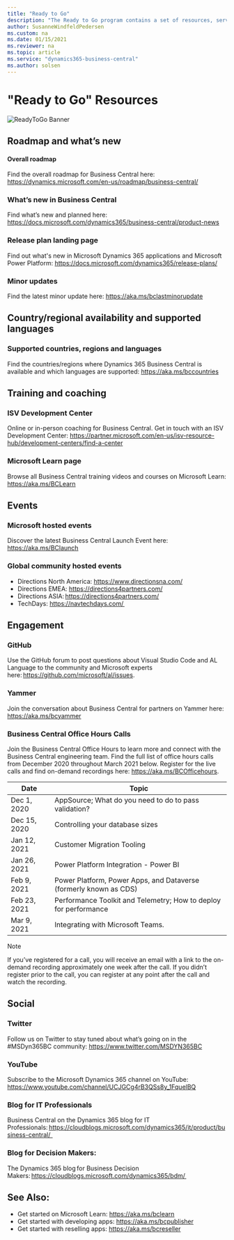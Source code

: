 ```yaml
---
title: "Ready to Go"
description: "The Ready to Go program contains a set of resources, services and tools to support Microsoft Dynamics 365 Business Central."
author: SusanneWindfeldPedersen
ms.custom: na
ms.date: 01/15/2021
ms.reviewer: na
ms.topic: article
ms.service: "dynamics365-business-central"
ms.author: solsen
---
```


# "Ready to Go" Resources

![ReadyToGo Banner](../media/readytogo-banner.png)

## Roadmap and what’s new 

#### Overall roadmap  
Find the overall roadmap for Business Central here: https://dynamics.microsoft.com/en-us/roadmap/business-central/ 

### What’s new in Business Central  
Find what’s new and planned here: https://docs.microsoft.com/dynamics365/business-central/product-news 

### Release plan landing page  
Find out what's new in Microsoft Dynamics 365 applications and Microsoft Power Platform: https://docs.microsoft.com/dynamics365/release-plans/ 

### Minor updates  
Find the latest minor update here: https://aka.ms/bclastminorupdate 


## Country/regional availability and supported languages 
### Supported countries, regions and languages  
Find the countries/regions where Dynamics 365 Business Central is available and which languages are supported: https://aka.ms/bccountries

## Training and coaching 
### ISV Development Center  
Online or in-person coaching for Business Central. Get in touch with an ISV Development Center: https://partner.microsoft.com/en-us/isv-resource-hub/development-centers/find-a-center  

### Microsoft Learn page 

Browse all Business Central training videos and courses on Microsoft Learn: https://aka.ms/BCLearn 

## Events

### Microsoft hosted events  
Discover the latest Business Central Launch Event here: https://aka.ms/BClaunch   

### Global community hosted events 
- Directions North America: https://www.directionsna.com/
- Directions EMEA: https://directions4partners.com/
- Directions ASIA: https://directions4partners.com/
- TechDays: https://navtechdays.com/  

## Engagement
### GitHub  
Use the GitHub forum to post questions about Visual Studio Code and AL Language to the community and Microsoft experts here: https://github.com/microsoft/al/issues. 

### Yammer  
Join the conversation about Business Central for partners on Yammer here: https://aka.ms/bcyammer  

### Business Central Office Hours Calls  
Join the Business Central Office Hours to learn more and connect with the Business Central engineering team. Find the full list of office hours calls from December 2020 throughout March 2021 below. Register for the live calls and find on-demand recordings here: https://aka.ms/BCOfficehours.

| Date      | Topic |
|--------------|--------------|
|Dec 1, 2020 | AppSource; What do you need to do to pass validation?  |
Dec 15, 2020 | Controlling your database sizes |
|Jan 12, 2021 | Customer Migration Tooling |
Jan 26, 2021 | Power Platform Integration - Power BI |
Feb 9, 2021 | Power Platform, Power Apps, and Dataverse (formerly known as CDS) |
Feb 23, 2021 | Performance Toolkit and Telemetry; How to deploy for performance |
Mar 9, 2021 | Integrating with Microsoft Teams.
 
 > [!NOTE]
  > If you’ve registered for a call, you will receive an email with a link to the on-demand recording approximately one week after the call. If you didn’t register prior to the call, you can register at any point after the call and watch the recording. 

## Social

### Twitter  
Follow us on Twitter to stay tuned about what’s going on in the #MSDyn365BC community: https://www.twitter.com/MSDYN365BC 

### YouTube  
Subscribe to the Microsoft Dynamics 365 channel on YouTube: https://www.youtube.com/channel/UCJGCg4rB3QSs8y_1FquelBQ  

### Blog for IT Professionals  
Business Central on the Dynamics 365 blog for IT Professionals: https://cloudblogs.microsoft.com/dynamics365/it/product/business-central/   
 

### Blog for Decision Makers:  
The Dynamics 365 blog for Business Decision Makers: https://cloudblogs.microsoft.com/dynamics365/bdm/  

## See Also: 
- Get started on Microsoft Learn: https://aka.ms/bclearn 
- Get started with developing apps: https://aka.ms/bcpublisher
- Get started with reselling apps: https://aka.ms/bcreseller  